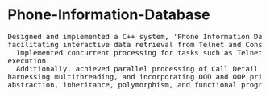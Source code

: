 # Phone-Information-Database
<pre>
Designed and implemented a C++ system, 'Phone Information Database',
facilitating interactive data retrieval from Telnet and Console sources.
  Implemented concurrent processing for tasks such as Telnet communication and user instruction 
execution.
  Additionally, achieved parallel processing of Call Detail Record (CDR) files,
harnessing multithreading, and incorporating OOD and OOP principles, encapsulation,
abstraction, inheritance, polymorphism, and functional programming with lambdas.
</pre>
